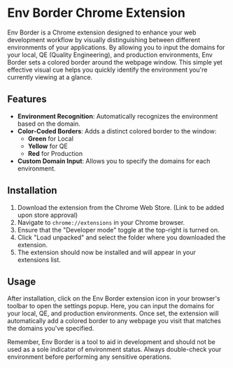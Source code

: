 # Env Border Chrome Extension

Env Border is a Chrome extension designed to enhance your web development workflow by visually distinguishing between different environments of your applications. By allowing you to input the domains for your local, QE (Quality Engineering), and production environments, Env Border sets a colored border around the webpage window. This simple yet effective visual cue helps you quickly identify the environment you're currently viewing at a glance.

## Features

- **Environment Recognition**: Automatically recognizes the environment based on the domain.
- **Color-Coded Borders**: Adds a distinct colored border to the window:
  - **Green** for Local
  - **Yellow** for QE
  - **Red** for Production
- **Custom Domain Input**: Allows you to specify the domains for each environment.

## Installation

1. Download the extension from the Chrome Web Store. (Link to be added upon store approval)
2. Navigate to `chrome://extensions` in your Chrome browser.
3. Ensure that the "Developer mode" toggle at the top-right is turned on.
4. Click "Load unpacked" and select the folder where you downloaded the extension.
5. The extension should now be installed and will appear in your extensions list.

## Usage

After installation, click on the Env Border extension icon in your browser's toolbar to open the settings popup. Here, you can input the domains for your local, QE, and production environments. Once set, the extension will automatically add a colored border to any webpage you visit that matches the domains you've specified.

Remember, Env Border is a tool to aid in development and should not be used as a sole indicator of environment status. Always double-check your environment before performing any sensitive operations.

